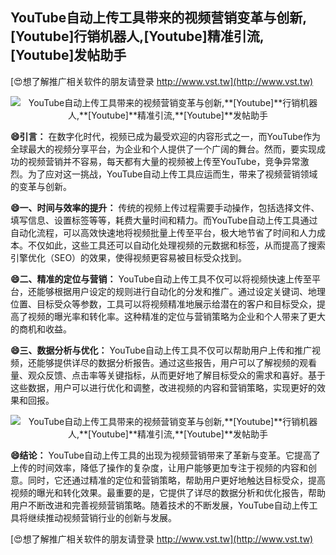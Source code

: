 ## **YouTube自动上传工具带来的视频营销变革与创新,**[Youtube]**行销机器人,**[Youtube]**精准引流,**[Youtube]**发帖助手**

[😍想了解推广相关软件的朋友请登录 http://www.vst.tw](http://www.vst.tw)

 <center><img src="https://vst.tw/MP4/tuiguang/png/1.png" alt="YouTube自动上传工具带来的视频营销变革与创新,**[Youtube]**行销机器人,**[Youtube]**精准引流,**[Youtube]**发帖助手"></center>

**😄引言：**
在数字化时代，视频已成为最受欢迎的内容形式之一，而YouTube作为全球最大的视频分享平台，为企业和个人提供了一个广阔的舞台。然而，要实现成功的视频营销并不容易，每天都有大量的视频被上传至YouTube，竞争异常激烈。为了应对这一挑战，YouTube自动上传工具应运而生，带来了视频营销领域的变革与创新。

**😄一、时间与效率的提升：**
传统的视频上传过程需要手动操作，包括选择文件、填写信息、设置标签等等，耗费大量时间和精力。而YouTube自动上传工具通过自动化流程，可以高效快速地将视频批量上传至平台，极大地节省了时间和人力成本。不仅如此，这些工具还可以自动化处理视频的元数据和标签，从而提高了搜索引擎优化（SEO）的效果，使得视频更容易被目标受众找到。

**😄二、精准的定位与营销：**
YouTube自动上传工具不仅可以将视频快速上传至平台，还能够根据用户设定的规则进行自动化的分发和推广。通过设定关键词、地理位置、目标受众等参数，工具可以将视频精准地展示给潜在的客户和目标受众，提高了视频的曝光率和转化率。这种精准的定位与营销策略为企业和个人带来了更大的商机和收益。

**😄三、数据分析与优化：**
YouTube自动上传工具不仅可以帮助用户上传和推广视频，还能够提供详尽的数据分析报告。通过这些报告，用户可以了解视频的观看量、观众反馈、点击率等关键指标，从而更好地了解目标受众的需求和喜好。基于这些数据，用户可以进行优化和调整，改进视频的内容和营销策略，实现更好的效果和回报。

 <center><img src="https://vst.tw/MP4/tuiguang/png/6.png" alt="YouTube自动上传工具带来的视频营销变革与创新,**[Youtube]**行销机器人,**[Youtube]**精准引流,**[Youtube]**发帖助手"></center>

**😄结论：**
YouTube自动上传工具的出现为视频营销带来了革新与变革。它提高了上传的时间效率，降低了操作的复杂度，让用户能够更加专注于视频的内容和创意。同时，它还通过精准的定位和营销策略，帮助用户更好地触达目标受众，提高视频的曝光和转化效果。最重要的是，它提供了详尽的数据分析和优化报告，帮助用户不断改进和完善视频营销策略。随着技术的不断发展，YouTube自动上传工具将继续推动视频营销行业的创新与发展。

[😍想了解推广相关软件的朋友请登录 http://www.vst.tw](http://www.vst.tw)



